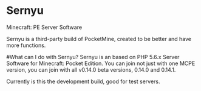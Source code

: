 # Sernyu
Minecraft: PE Server Software

Sernyu is a third-party build of PocketMine,
created to be better and have more functions.

#What can I do with Sernyu?
Sernyu is an based on PHP 5.6.x Server Software for Minecraft: Pocket Edition.
You can join not just with one MCPE version, you can join with all v0.14.0 beta versions, 0.14.0 and 0.14.1.

Currently is this the development build, good for test servers.
